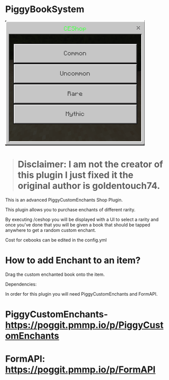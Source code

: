 # PiggyBookSystem
![PiggyBookSystem Banner](https://github.com/Bronzehail45833/PiggyBookSystem/blob/master/Capture.PNG)

> # Disclaimer: I am not the creator of this plugin I just fixed it the original author is goldentouch74.

This is an advanced PiggyCustomEnchants Shop Plugin.

This plugin allows you to purchase enchants of different rarity.

By executing /ceshop you will be displayed with a UI to select a rarity and once you've done that you will be given a book that should be tapped anywhere to get a random custom enchant.
 
Cost for cebooks can be edited in the config.yml

# How to add Enchant to an item?

Drag the custom enchanted book onto the item.

Dependencies:

In order for this plugin you will need PiggyCustomEnchants and FormAPI.

# PiggyCustomEnchants- https://poggit.pmmp.io/p/PiggyCustomEnchants

# FormAPI: https://poggit.pmmp.io/p/FormAPI
